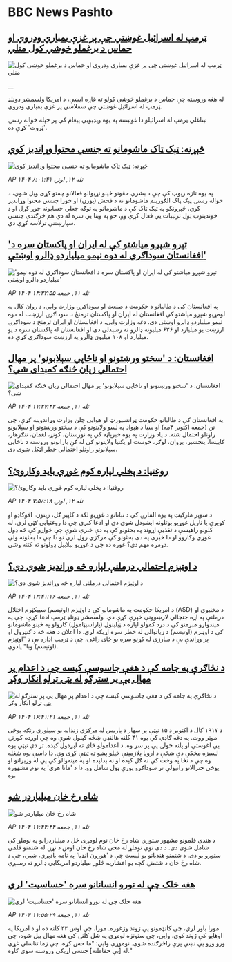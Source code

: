 # BBC News Pashto## [ټرمپ له اسرائيل غوښتي چې پر غزې بمباري ودروي او حماس د یرغملو خوشي کول منلي](https://www.bbc.co.uk/pashto/live/cr5q9n1990jt?at_medium=RSS&at_campaign=rss?at_campaign=githubrss)![ټرمپ له اسرائيل غوښتي چې پر غزې بمباري ودروي او حماس د یرغملو خوشي کول منلي](https://ichef.bbci.co.uk/ace/standard/240/cpsprodpb/a449/live/b1ca6c30-a0ea-11f0-92db-77261a15b9d2.jpg)__له هغه وروسته چې حماس د یرغملو خوشي کولو ته غاړه ايښې، د امریکا ولسمشر ډونلډ ټرمپ له اسرائیل غوښتي چې سملاسي پر غزې بمباري ودروي.

ښاغلي ټرمپ له اسرائيلو دا غوښتنه په یوه ویډيويي پیغام کې پر خپله خواله رسنۍ 'ټروت' کړې ده.## [څېړنه: ټېک‌ ټاک ماشومانو ته جنسي محتوا وړاندیز کوي](https://www.bbc.com/pashto/articles/cwywegwm99xo?at_medium=RSS&at_campaign=rss?at_campaign=githubrss)![څېړنه: ټېک‌ ټاک ماشومانو ته جنسي محتوا وړاندیز کوي](https://ichef.bbci.co.uk/ace/ws/240/cpsprodpb/9613/live/b021fd80-a054-11f0-928c-71dbb8619e94.jpg)_AP ۱۴۰۴ تله ۱۲, اونۍ ۸:۰۱:۴۱_په یوه تازه رپوټ کې چې د بشري حقونو ځینو نړیوالو فعالانو چمتو کړی ویل شوي، د خواله رسنۍ ټېک‌ ټاک الګوریتم ماشومانو ته د فحش (پورن) او خورا جنسي محتوا وړاندیز کوي.
څېړونکو په ټېک ټاک کې د ماشومانو په توګه جعلي حسابونه جوړ کړل او د خونديتوب ټول ترتیبات یې فعال کړي وو، خو په وینا یې سره له دې هم څرګندې جنسي سپارښتنې ترلاسه کړې دي.## [ 'تېرو شپږو میاشتو کې له ایران او پاکستان سره د افغانستان سوداګري له دوه نیمو میلیاردو ډالرو اوښتې'](https://www.bbc.com/pashto/articles/c9dx45wzl8po?at_medium=RSS&at_campaign=rss?at_campaign=githubrss)![ 'تېرو شپږو میاشتو کې له ایران او پاکستان سره د افغانستان سوداګري له دوه نیمو میلیاردو ډالرو اوښتې'](https://ichef.bbci.co.uk/ace/ws/240/cpsprodpb/313c/live/104101b0-9d22-11f0-92db-77261a15b9d2.jpg)_AP ۱۴۰۴ تله ۱۱, جمعه ۱۴:۳۲:۵۵_په افغانستان کې د طالبانو د حکومت د صنعت او سوداګرۍ وزارت وايي، د روان کال په لومړیو شپږو میاشتو کې افغانستان له ایران او پاکستان ترمنځ د سوداګرۍ ارزښت له دوه نیمو میلیاردو‌ ډالرو اوښتی دی.‌ دغه وزارت وايي، د افغانستان او ایران ترمنځ د سوداګرۍ ارزښت یو میلیارد او ۶۲۶ میلیونه ډالرو ته رسېدلی دی او افغانستان له پاکستان سره د یو میلیارد او ۱۰۸ میلیون ډالرو په ارزښت سوداګري کړې ده.## [افغانستان: د 'سختو ورښتونو او ناڅاپي سېلابونو' پر مهال احتمالي زیان څنګه کمېدای شي؟](https://www.bbc.com/pashto/articles/cpq534leg9do?at_medium=RSS&at_campaign=rss?at_campaign=githubrss)![افغانستان: د 'سختو ورښتونو او ناڅاپي سېلابونو' پر مهال احتمالي زیان څنګه کمېدای شي؟](https://ichef.bbci.co.uk/ace/ws/240/cpsprodpb/1080/live/d52c5890-a04b-11f0-928c-71dbb8619e94.jpg)_AP ۱۴۰۴ تله ۱۱, جمعه ۱۱:۲۷:۴۲_په افغانستان کې د طالبانو حکومت ټرانسپورټ او هوايي چلن وزارت وړاندوینه کړې، چې نن (جمعه اکتوبر ۳مه) او سبا د هېواد په لسو ولایتونو کې د سختو ورښتونو او سېلابونو راوتلو احتمال شته.
د یاد وزارت په یوه خبرپاڼه کې په نورستان، کونړ، لغمان، ننګرهار، کاپیسا، پنجشېر، پروان، لوګر، خوست او پکتیا ولایتونو کې له ګڼ بارانونو وروسته د ناڅاپي سېلابونو راوتلو احتمالي خطر اټکل شوی دی.## [روغتیا: د پخلي لپاره کوم غوړي باید وکاروئ؟ ](https://www.bbc.com/pashto/articles/c8rv2d7xxn7o?at_medium=RSS&at_campaign=rss?at_campaign=githubrss)![روغتیا: د پخلي لپاره کوم غوړي باید وکاروئ؟ ](https://ichef.bbci.co.uk/ace/ws/240/cpsprodpb/0634/live/40b33c30-9f9f-11f0-928c-71dbb8619e94.jpg)_AP ۱۴۰۴ تله ۱۲, اونۍ ۷:۵۸:۱۸_د سوپر مارکیټ په یوه المارۍ کې د نباتاتو د غوړيو لکه د کاپیر ګل، زیتون، افوکاډو او کوپرې یا ناریل غوړیو بوتلونه اېښودل شوي دي او ادعا کېږي چې دا روغتیايي ګټې لري.
له کلونو راهیسې د تغذیې اړوند په بحثونو کې په دې خبرې شوې چې خواړو کې څه ډول غوړي وکاروو او دا خبرې په دې بحثونو کې مرکزي رول لري نو دا چې دا بحثونه ولې دومره مهم دي؟ غوره ده چې د غوړیو بېلابېل ډولونو ته کتنه وشي.## [د اوټېزم احتمالي درملنې لپاره څه وړاندیز شوي دي؟](https://www.bbc.com/pashto/articles/cz6985e7556o?at_medium=RSS&at_campaign=rss?at_campaign=githubrss)![د اوټېزم احتمالي درملنې لپاره څه وړاندیز شوي دي؟](https://ichef.bbci.co.uk/ace/ws/240/cpsprodpb/15c5/live/35124210-99fd-11f0-928c-71dbb8619e94.jpg)_AP ۱۴۰۴ تله ۱۱, جمعه ۱۲:۴۱:۱۶_د امریکا حکومت په ماشومانو کې د اوټیزم (اوتیسم) سپیکټرم اختلال (ASD) د مخنیوي او درملنې په اړه جنجالي لارښوونې خپرې کړې دي. 
ولسمشر ډونلډ ټرمپ ادعا کړې، چې په ميندوارو مېرمنو کې د درد کمولو لپاره د ټیلینول (پاراسیټامول) کارولو په ځېنو ماشومانو کې د اوټېزم (اوتېسم) د زیاتوالي له خطر سره اړیکه لري.
دا اعلان د هغه څه د کنټرول او پر وړاندې یې د مبارزې له کړنو سره یو ځای راغی، چې  د ټرمپ اداره یې د "اوټېزم (اوتېسم) وبا" یادوي.## [د نڅاګرې په جامه کې د هغې جاسوسې کیسه چې د اعدام پر مهال یې پر سترګو له پټۍ تړلو انکار وکړ](https://www.bbc.com/pashto/articles/c0qlg3v010vo?at_medium=RSS&at_campaign=rss?at_campaign=githubrss)![د نڅاګرې په جامه کې د هغې جاسوسې کیسه چې د اعدام پر مهال یې پر سترګو له پټۍ تړلو انکار وکړ](https://ichef.bbci.co.uk/ace/ws/240/cpsprodpb/ba8e/live/5b63c9e0-7336-11f0-9a64-8d112dda5bd1.png)_AP ۱۴۰۴ تله ۱۱, جمعه ۱۶:۴۱:۲۱_د ۱۹۱۷ کال د اکتوبر د ۱۵ نېټې پر سهار د پاریس له مرکزي زندانه یو سېلوري رنګه پوځي موټر ووت. په دغه ګاډي کې یوه ۴۱ کلنه هالنډۍ ښځه کېنول شوې وه چې اوږده کورتۍ یې اغوستې او پلنه خولۍ یې پر سر وه. د اعدامولو ځای ته لېږدول کېده.‌
تر دې نېټې یوه لسیزه مخکې دې ښځې د اروپا پلازمېنې خپلو پښو ته ټيټې کړې وې. دا داسې یوه شغله وه چې د نڅا په وخت کې نه ګل کېده او نه بدلېده او په مینه‌والو کې یې له وزیرانو او پوځي جنرالانو رانیولې تر سوداګرو پورې ټول شامل وو.‌ دا د 'ماتا هري' په نوم مشهوره وه.## [شاه رخ خان میلیاردر شو](https://www.bbc.com/pashto/articles/c4g98n02g5vo?at_medium=RSS&at_campaign=rss?at_campaign=githubrss)![شاه رخ خان میلیاردر شو](https://ichef.bbci.co.uk/ace/ws/240/cpsprodpb/df2d/live/0f19fbc0-9f70-11f0-92db-77261a15b9d2.png)_AP ۱۴۰۴ تله ۱۱, جمعه ۱۱:۴۴:۴۴_د هندي فلمونو مشهور ستوري شاه رخ خان نوم لومړی ځل د میلیاردرانو په نوملړ کې شامل شوی دی. د دې نوي نوملړ له مخې شاه رخ خان اوس د نړۍ له شتمنو فلمي ستورو یو دی.
د شتمنو هندیانو یو لیست چې د 'هورون انډیا' په نامه یادېږي، ښيي، چې د شاه رخ خان د شتمنۍ کچه یو اعشاریه څلور میلیاردو امریکايي ډالرو ته رسېږي.## [هغه خلک چې له نورو انسانانو سره 'حساسیت' لري](https://www.bbc.com/pashto/articles/c2ejgwkxge1o?at_medium=RSS&at_campaign=rss?at_campaign=githubrss)![هغه خلک چې له نورو انسانانو سره 'حساسیت' لري](https://ichef.bbci.co.uk/ace/ws/240/cpsprodpb/9b42/live/32f2f300-8e61-11f0-9cf6-cbf3e73ce2b9.jpg)_AP ۱۴۰۴ تله ۱۱, جمعه ۱۱:۵۵:۲۹_مورا باور لري، چې کانډمونو یې ژوند وژغوره.
مورا، چې اوس ۴۳ کلنه ده او د امریکا په اوهایو کې ژوند کوي. وايي، چې ستونزه لومړی په شل کلنۍ کې هغه مهال پیل شوه، چې ورو ورو یې نښې پرې راڅرګنده شوې.
نوموړې وايي: "ما حس کړه، چې زما تناسلي غړي له [بې حفاظته] جنسي اړیکي وروسته سوی کاوه."